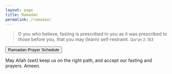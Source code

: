 ```yaml
---
layout: page
title: Ramadan
permalink: /ramadan/
---
```


<blockquote>
  O you who believe, fasting is prescribed to you as it was prescribed to those before you, that you may (learn) self-restraint.
  <small>Qur’an 2: 183</small>
</blockquote>

<p class="text-center">
  <a href="/docs/ramadan-prayer-schedule.pdf" title="Ramadan Prayer Schedule">
    <button class="btn btn-primary">Ramadan Prayer Schedule</button>
  </a>
</p>

May Allah (swt) keep us on the right path, and accept our fasting and prayers. Ameen.
